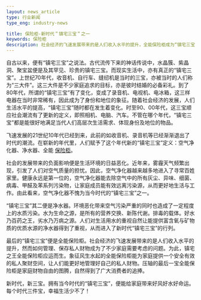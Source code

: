 ```yaml
---
layout: news_article
type: 行业新闻
type_eng: industry-news

title: 保险柜-新时代＂镇宅三宝＂之一
keywords: 保险柜
description: 社会经济的飞速发展带来的是人们收入水平的提升，全能保险柜成为“镇宅三宝”之王，让人们提供一个安全有效的空间能更好地管理好自己的私人财物。
---
```

自古以来，便有“镇宅三宝”之说法。古代流传下来的神话传说中，水晶簇、紫晶洞、聚宝盆便是及其罕见、珍贵的镇宅三宝。而现实生活中，亦有真正的“镇宅三宝”。上世纪70年代，收音机、自行车、缝纫机是当时的三宝，亦被当时的人们称为“三大件”。这三大件是不少家庭追求的目标，亦是彼时结婚的必备彩礼。到了80年代，所谓的“镇宅三宝”有了变化，变成了录音机、电视机、电冰箱，这三样电器在当时非常稀有，因此成为了身份和地位的象征。随着社会经济的发展，人们生活水平的提高，“镇宅三宝”随时都在发生着变化。时至90、00年代，这三宝顺应社会潮流有了更新的定义，即照相机、电脑、汽车。不管在哪个年代，“镇宅三宝”都是能很好地满足当代人们高层次生活需求、体现身份及地位的物品。

飞速发展的21世纪10年代已经到来，此前的如收音机、录音机等已经渐渐退出了时代的潮流。在崭新的年代里，人们赋予了这个年代新的“镇宅三宝”定义：空气净化器、净水器、全能 [保险柜](http://www.qnn.com.cn/)。

社会的发展带来的负面影响便是生活环境的日益恶化。近年来，雾霾天气频繁出现，引发了人们对空气质量的担忧。因此，空气净化器越来越多地进入了寻常百姓家里。健康永远是第一位的，空气净化器能去除空气中的所有灰尘、异味、细菌、病毒、甲醛及苯系列污染物，让家庭成员能有效远离污染源，从而更好地生活与工作。由此看来，空气净化器不愧为当今时代的“镇宅三宝”之一。

“镇宅三宝”其二便是净水器。环境恶化带来空气污染严重的同时也造成了一定程度上的水质污染。水为生命之源，是所有的营养交换、新陈代谢。排毒的载体。好水乃百药之王，劣水乃万病之源。人们对生活用水的重视自然让能提供富含氧与矿物质的优质水源的净水器得到了重视，从而进入了新时代“镇宅三宝”的行列。

最后的“镇宅三宝”便是全能保险柜。社会经济的飞速发展带来的是人们收入水平的提升，然而如何管理、保存私人财物成为了不少家庭需要考虑的问题。为此，镇宅之王全能保险柜应运而生。象征风生水起的全能保险柜能为家庭提供一个安全有效的私人聚财空间，让人们能更好地管理好自己的私人财物。压轴的最后一宝全能保险柜是家庭财物自由的图腾，自然得到了广大消费者的追捧。

新时代，新三宝。拥有当今时代的“镇宅三宝”，便能给家庭带来好风好水好命运。每个时代三件宝，幸福生活少不了！
